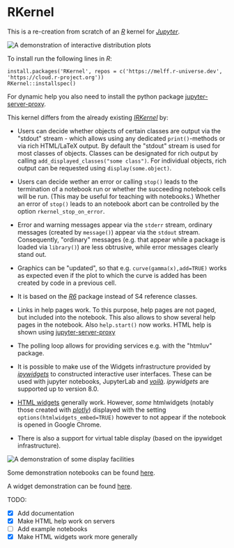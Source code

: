 # RKernel

This is a re-creation from scratch of an [*R*](http://www.r-project.org) kernel
for [*Jupyter*](http://juypter.org).


![A demonstration of interactive distribution plots](https://raw.githubusercontent.com/melff/RKernel/main/gifs/Display-demo.gif)

To install run the following lines in *R*:

```{r}
install.packages('RKernel', repos = c('https://melff.r-universe.dev', 'https://cloud.r-project.org'))
RKernel::installspec()
```
For dynamic help you also need to install the python package [jupyter-server-proxy](https://pypi.org/project/jupyter-server-proxy/).

This kernel differs from the already existing [*IRKernel*](http://irkernel.github.io) by:

  - Users can decide whether objects of certain classes are output via the 
    "stdout" stream - which allows using any dedicated `print()`-methods
    or via rich HTML/LaTeX output. By default the "stdout" stream is used 
    for most classes of objects. Classes can be designated for rich output 
    by calling `add_displayed_classes("some class")`. For individual objects,
    rich output can be requested using `display(some.object)`.
  - Users can decide wether an error or calling `stop()` leads to the termination
    of a notebook run or whether the succeeding notebook cells will be run.
    (This may be useful for teaching with notebooks.) Whether an error of `stop()` 
    leads to an notebook abort can be controlled by the option 
    `rkernel_stop_on_error`. 
  - Error and warning messages appear via the `stderr` stream, ordinary messages
    (created by `message()`) appear via the `stdout` stream. Consequently,
    "ordinary" messages (e.g. that appear while a package is loaded via
    `library()`) are less obtrusive, while error messages clearly stand out. 
  - Graphics can be "updated", so that e.g. `curve(gamma(x),add=TRUE)` 
    works as expected even if the 
    plot to which the curve is added has been created by code in a previous cell. 
  - It is based on the [*R6*](https://cran.r-project.org/package=R6) package
    instead of S4 reference classes.
  - Links in help pages work. To this purpose, help pages are not paged, but included
    into the notebook. This also allows to show several help pages in the notebook.
    Also `help.start()` now works. HTML help is shown using [jupyter-server-proxy](https://pypi.org/project/jupyter-server-proxy/)
  - The polling loop allows for providing services e.g. with the "htmluv"
    package.
  - It is possible to make use of the Widgets infrastructure provided by
    [*ipywidgets*](https://ipywidgets.readthedocs.io) to constructed interactive
    user interfaces. These can be used with jupyter notebooks, JupyterLab and
    [*voilà*](https://voila.readthedocs.io). *ipywidgets* are supported up to 
    version 8.0.
  - [HTML widgets](https://cran.r-project.org/package=htmlwidgets) generally
    work. However, *some* htmlwidgets (notably those created with
    [*plotly*](https://plotly.com/r/)) displayed with the setting
    `options(htmlwidgets_embed=TRUE)` however to not appear if the notebook is 
    opened in Google Chrome. 
    
  - There is also a support for virtual table display (based on the ipywidget
    infrastructure).
    
![A demonstration of some display facilities](https://raw.githubusercontent.com/melff/RKernel/main/gifs/Display-demo.gif)
   
    
Some demonstration notebooks can be found [here](https://tmphub.elff.eu/user-redirect/).
    
A widget demonstration can be found [here](https://tmphub.elff.eu/user-redirect/voila/render/RKernel-demo-interact-linear-regression.ipynb).
    
TODO:

  - [x] Add documentation
  - [x] Make HTML help work on servers
  - [ ] Add example notebooks
  - [x] Make HTML widgets work more generally
